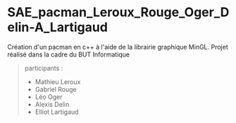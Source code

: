 # SAE_pacman_Leroux_Rouge_Oger_Delin-A_Lartigaud

Création d'un pacman en c++ à l'aide de la librairie graphique MinGL.
Projet réalisé dans la cadre du BUT Informatique

> participants :
> - Mathieu Leroux
> - Gabriel Rouge
> - Léo Oger
> - Alexis Delin
> - Elliot Lartigaud
